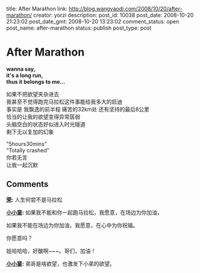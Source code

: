 title: After Marathon
link: http://blog.wangyaodi.com/2008/10/20/after-marathon/
creator: yorzi
description: 
post_id: 10038
post_date: 2008-10-20 21:23:02
post_date_gmt: 2008-10-20 13:23:02
comment_status: open
post_name: after-marathon
status: publish
post_type: post

# After Marathon

**wanna say,  
it's a long run,  
thus it belongs to me...**  
  


如果不把欲望夹杂进去  
我甚至不觉得跑完马拉松这件事能给我多大的启迪  
事实是 我飘逸的前半程 痛苦的32km处 还有坚持的最后8公里  
恰当的让我的欲望变得异常孱弱  
头脑空白的状态好似进入时光隧道  
剩下无以复加的幻象  
  
"5hours30mins"  
"Totally crashed"  
你若无言  
让我一起沉默

## Comments

**[荣](#107 "2008-10-21 09:53:23"):** 人生何尝不是马拉松

**[小小童](#108 "2008-10-21 11:04:51"):** 如果我不能和你一起跑马拉松，我愿意，在场边为你加油，

如果我不能在场边为你加油，我愿意，在心中为你祝福。

你愿意吗？

娃哈哈哈，好酸啊~~~。哥们，加油！

**[小小童](#109 "2008-10-21 11:06:03"):** 弟哥是啥欲望，也激发下小弟的欲望。

